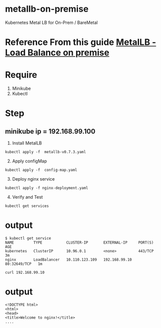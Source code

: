 # metallb-on-premise
Kubernetes Metal LB for On-Prem / BareMetal

# Reference From this guide [MetalLB - Load Balance on premise](https://metallb.universe.tf/tutorial/layer2/)

# Require

1. Minikube
2. Kubectl

# Step

## minikube ip = 192.168.99.100

1. Install MetalLB
```
kubectl apply -f  metallb-v0.7.3.yaml
```

2. Apply configMap
```
kubectl apply -f  config-map.yaml
```

3. Deploy nginx service
```
kubectl apply -f nginx-deployment.yaml
```

4. Verify and Test

```
kubectl get services 
```

output
======

```
$ kubectl get service
NAME         TYPE           CLUSTER-IP       EXTERNAL-IP     PORT(S)        AGE
kubernetes   ClusterIP      10.96.0.1        <none>          443/TCP        3m
nginx        LoadBalancer   10.110.123.109   192.168.99.10   80:32649/TCP   1m
```


```
curl 192.168.99.10
```

output
======
```
<!DOCTYPE html>
<html>
<head>
<title>Welcome to nginx!</title>
....
```
